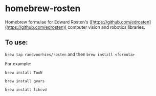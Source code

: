 # homebrew-rosten #
Homebrew formulae for Edward Rosten's ([https://github.com/edrosten](https://github.com/edrosten)) computer vision and robotics libraries.

## To use: ##

`brew tap randvoorhies/rosten` and then `brew install <formula>`

For example:

`brew install TooN`

`brew install gvars`

`brew install libcvd`

